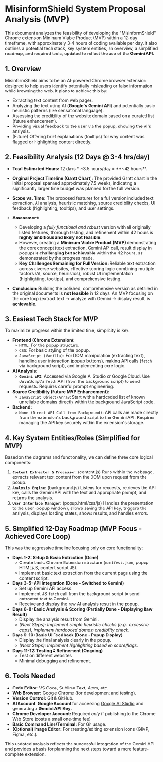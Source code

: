 # MisinformShield System Proposal Analysis (MVP)

This document analyzes the feasibility of developing the "MisinformShield" Chrome extension Minimum Viable Product (MVP) within a 12-day timeframe, with approximately 3-4 hours of coding available per day. It also outlines a potential tech stack, key system entities, an overview, a simplified roadmap, and required tools, updated to reflect the use of the **Gemini API**.

## 1. Overview

MisinformShield aims to be an AI-powered Chrome browser extension designed to help users identify potentially misleading or false information while browsing the web. It plans to achieve this by:

* Extracting text content from web pages.
* Analyzing the text using AI (**Google's Gemini API**) and potentially basic heuristic patterns (like sensational language).
* Assessing the credibility of the website domain based on a curated list (future enhancement).
* Providing visual feedback to the user via the popup, showing the AI's analysis.
* (Future) Offering brief explanations (tooltips) for why content was flagged or highlighting content directly.

## 2. Feasibility Analysis (12 Days @ 3-4 hrs/day)

* **Total Estimated Hours:** 12 days * ~3.5 hours/day = **~42 hours**.
* **Original Project Timeline (Gantt Chart):** The provided Gantt chart in the initial proposal spanned approximately 7.5 weeks, indicating a significantly larger time budget was planned for the full version.
* **Scope vs. Time:** The proposed features for a full version included text extraction, AI analysis, heuristic matching, source credibility checks, UI feedback (highlighting, tooltips), and user settings.
* **Assessment:**
    * Developing a *fully functional and robust* version with all originally listed features, thorough testing, and refinement within 42 hours is **highly ambitious and likely not feasible**.
    * However, creating a **Minimum Viable Product (MVP)** demonstrating the core concept (text extraction, Gemini API call, result display in popup) **is challenging but achievable** within the 42 hours, as demonstrated by the progress made.
    * **Key Challenges Remaining for Full Version:** Reliable text extraction across diverse websites, effective scoring logic combining multiple factors (AI, source, heuristics), robust UI implementation (highlighting, tooltips), and comprehensive testing.

* **Conclusion:** Building the polished, comprehensive version as detailed in the original documents is **not feasible** in 12 days. An MVP focusing on the core loop (extract text -> analyze with Gemini -> display result) is **achievable**.

## 3. Easiest Tech Stack for MVP

To maximize progress within the limited time, simplicity is key:

* **Frontend (Chrome Extension):**
    * `HTML`: For the popup structure.
    * `CSS`: For basic styling of the popup.
    * `JavaScript (Vanilla)`: For DOM manipulation (extracting text), handling user interaction (popup buttons), making API calls (`fetch` via background script), and implementing core logic.
* **AI Analysis:**
    * **`Gemini API`**: Accessed via Google AI Studio or Google Cloud. Use JavaScript's `fetch` API (from the background script) to send requests. Requires careful prompt engineering.
* **Source Credibility (Future MVP Enhancement):**
    * `JavaScript Object/Array`: Start with a hardcoded list of known unreliable domains directly within the background JavaScript code.
* **Backend:**
    * `None (Direct API Call from Background)`: API calls are made directly from the extension's background script to the Gemini API. Requires managing the API key securely within the extension's storage.

## 4. Key System Entities/Roles (Simplified for MVP)

Based on the diagrams and functionality, we can define three core logical components:

1.  **`Content Extractor & Processor`**: (content.js) Runs within the webpage, extracts relevant text content from the DOM upon request from the popup.
2.  **`Analysis Engine`**: (background.js) Listens for requests, retrieves the API key, calls the Gemini API with the text and appropriate prompt, and returns the analysis.
3.  **`User Interface Manager`**: (popup.html/css/js) Handles the presentation to the user (popup window), allows saving the API key, triggers the analysis, displays loading states, shows results, and handles errors.

## 5. Simplified 12-Day Roadmap (MVP Focus - Achieved Core Loop)

This was the aggressive timeline focusing only on core functionality:

* **Days 1-2: Setup & Basic Extraction (Done)**
    * Create basic Chrome Extension structure (`manifest.json`, popup HTML/JS, content script JS).
    * Implement basic text extraction from the current page using the content script.
* **Days 3-5: API Integration (Done - Switched to Gemini)**
    * Set up Gemini API access.
    * Implement JS `fetch` call from the background script to send extracted text to Gemini.
    * Receive and display the raw AI analysis result in the popup.
* **Days 6-8: Basic Analysis & Scoring (Partially Done - Displaying Raw Result)**
    * Display the analysis result from Gemini.
    * _(Next Steps): Implement simple heuristic checks (e.g., excessive caps), implement hardcoded domain credibility check._
* **Days 9-10: Basic UI Feedback (Done - Popup Display)**
    * Display the final analysis clearly in the popup.
    * _(Next Steps): Implement highlighting based on score/flags._
* **Days 11-12: Testing & Refinement (Ongoing)**
    * Test on different websites.
    * Minimal debugging and refinement.

## 6. Tools Needed

* **Code Editor:** VS Code, Sublime Text, Atom, etc.
* **Web Browser:** Google Chrome (for development and testing).
* **Version Control:** Git & GitHub.
* **AI Account:** **Google Account** for accessing [Google AI Studio](https://aistudio.google.com/) and generating a **Gemini API Key**.
* **Chrome Developer Account:** Required *only* if publishing to the Chrome Web Store (costs a small one-time fee).
* **Basic Command Line/Terminal:** For Git usage.
* **(Optional) Image Editor:** For creating/editing extension icons (GIMP, Figma, etc.).

This updated analysis reflects the successful integration of the Gemini API and provides a basis for planning the next steps toward a more feature-complete extension.
